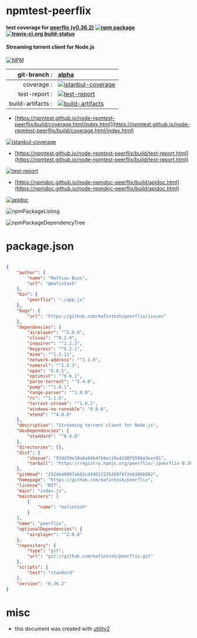 # npmtest-peerflix

#### test coverage for  [peerflix (v0.36.2)](https://github.com/mafintosh/peerflix)  [![npm package](https://img.shields.io/npm/v/npmtest-peerflix.svg?style=flat-square)](https://www.npmjs.org/package/npmtest-peerflix) [![travis-ci.org build-status](https://api.travis-ci.org/npmtest/node-npmtest-peerflix.svg)](https://travis-ci.org/npmtest/node-npmtest-peerflix)

#### Streaming torrent client for Node.js

[![NPM](https://nodei.co/npm/peerflix.png?downloads=true&downloadRank=true&stars=true)](https://www.npmjs.com/package/peerflix)

| git-branch : | [alpha](https://github.com/npmtest/node-npmtest-peerflix/tree/alpha)|
|--:|:--|
| coverage : | [![istanbul-coverage](https://npmtest.github.io/node-npmtest-peerflix/build/coverage.badge.svg)](https://npmtest.github.io/node-npmtest-peerflix/build/coverage.html/index.html)|
| test-report : | [![test-report](https://npmtest.github.io/node-npmtest-peerflix/build/test-report.badge.svg)](https://npmtest.github.io/node-npmtest-peerflix/build/test-report.html)|
| build-artifacts : | [![build-artifacts](https://npmtest.github.io/node-npmtest-peerflix/glyphicons_144_folder_open.png)](https://github.com/npmtest/node-npmtest-peerflix/tree/gh-pages/build)|

- [https://npmtest.github.io/node-npmtest-peerflix/build/coverage.html/index.html](https://npmtest.github.io/node-npmtest-peerflix/build/coverage.html/index.html)

[![istanbul-coverage](https://npmtest.github.io/node-npmtest-peerflix/build/screenCapture.buildCi.browser.%252Ftmp%252Fbuild%252Fcoverage.lib.html.png)](https://npmtest.github.io/node-npmtest-peerflix/build/coverage.html/index.html)

- [https://npmtest.github.io/node-npmtest-peerflix/build/test-report.html](https://npmtest.github.io/node-npmtest-peerflix/build/test-report.html)

[![test-report](https://npmtest.github.io/node-npmtest-peerflix/build/screenCapture.buildCi.browser.%252Ftmp%252Fbuild%252Ftest-report.html.png)](https://npmtest.github.io/node-npmtest-peerflix/build/test-report.html)

- [https://npmdoc.github.io/node-npmdoc-peerflix/build/apidoc.html](https://npmdoc.github.io/node-npmdoc-peerflix/build/apidoc.html)

[![apidoc](https://npmdoc.github.io/node-npmdoc-peerflix/build/screenCapture.buildCi.browser.%252Ftmp%252Fbuild%252Fapidoc.html.png)](https://npmdoc.github.io/node-npmdoc-peerflix/build/apidoc.html)

![npmPackageListing](https://npmtest.github.io/node-npmtest-peerflix/build/screenCapture.npmPackageListing.svg)

![npmPackageDependencyTree](https://npmtest.github.io/node-npmtest-peerflix/build/screenCapture.npmPackageDependencyTree.svg)



# package.json

```json

{
    "author": {
        "name": "Mathias Buus",
        "url": "@mafintosh"
    },
    "bin": {
        "peerflix": "./app.js"
    },
    "bugs": {
        "url": "https://github.com/mafintosh/peerflix/issues"
    },
    "dependencies": {
        "airplayer": "^2.0.0",
        "clivas": "^0.2.0",
        "inquirer": "^1.2.2",
        "keypress": "^0.2.1",
        "mime": "^1.2.11",
        "network-address": "^1.1.0",
        "numeral": "^1.5.3",
        "open": "0.0.5",
        "optimist": "^0.6.1",
        "parse-torrent": "^5.4.0",
        "pump": "^1.0.1",
        "range-parser": "^1.0.0",
        "rc": "^1.1.6",
        "torrent-stream": "^1.0.1",
        "windows-no-runnable": "0.0.6",
        "xtend": "^4.0.0"
    },
    "description": "Streaming torrent client for Node.js",
    "devDependencies": {
        "standard": "^8.4.0"
    },
    "directories": {},
    "dist": {
        "shasum": "93dd39e10a0a94b4f66ec19a42d8f5598a3eec01",
        "tarball": "https://registry.npmjs.org/peerflix/-/peerflix-0.36.2.tgz"
    },
    "gitHead": "2524bd0087ab82cd49017235268f8f2e63866882",
    "homepage": "https://github.com/mafintosh/peerflix",
    "license": "MIT",
    "main": "index.js",
    "maintainers": [
        {
            "name": "mafintosh"
        }
    ],
    "name": "peerflix",
    "optionalDependencies": {
        "airplayer": "^2.0.0"
    },
    "repository": {
        "type": "git",
        "url": "git://github.com/mafintosh/peerflix.git"
    },
    "scripts": {
        "test": "standard"
    },
    "version": "0.36.2"
}
```



# misc
- this document was created with [utility2](https://github.com/kaizhu256/node-utility2)
